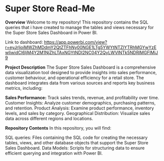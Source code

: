 # Super Store Read-Me
**Overview**
Welcome to my repository! This repository contains the SQL queries that i have created to manage the tables and views necessary for the Super Store Sales Dashboard in Power BI.

Link to dashboard: https://app.powerbi.com/view?r=eyJrIjoiMWZhMDdmY2QtZTFhNy00NGE1LTg5YWYtNTZlYTRhMGYwYzEwIiwidCI6IjM4Y2M1NjZhLTAxNGYtNDI2NC04Y2QyLWVlNTk5NDRlMGFlMiJ9

**Project Description**
The Super Store Sales Dashboard is a comprehensive data visualization tool designed to provide insights into sales performance, customer behaviour, and operational efficiency for a retail store. The dashboard integrates data from various sources and reports key business metrics, including:

**Sales Performance:** Track sales trends, revenue, and profitability over time.
Customer Insights: Analyze customer demographics, purchasing patterns, and retention.
Product Analysis: Examine product performance, inventory levels, and sales by category.
Geographical Distribution: Visualize sales data across different regions and locations.

**Repository Contents**
In this repository, you will find:

SQL queries: Files containing the SQL code for creating the necessary tables, views, and other database objects that support the Super Store Sales Dashboard.
Data Models: Scripts for structuring data to ensure efficient querying and integration with Power BI.
